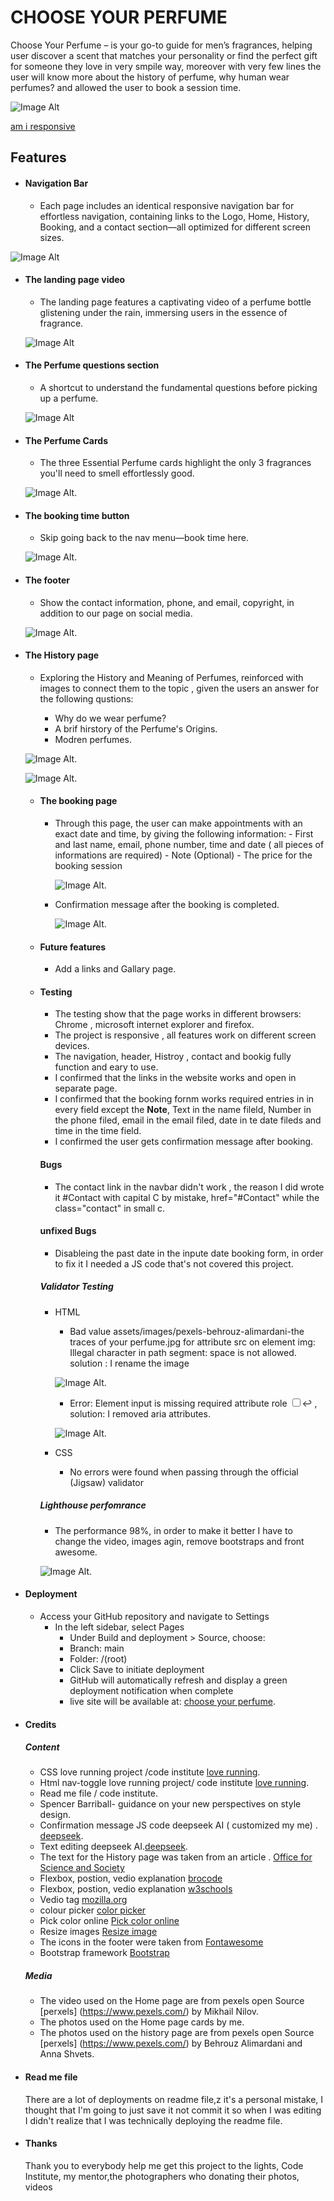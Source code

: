 ﻿# **CHOOSE YOUR PERFUME**

Choose Your Perfume –  is your go-to guide for men’s fragrances, helping user discover a scent that matches your personality or find the perfect gift for someone they love in very smpile way, moreover with very few lines the user will know more about the history of perfume, why human wear perfumes? and allowed the user to book a session time.

![Image Alt](https://github.com/omarazzawi/choose-your-perfume/blob/a211a5844aba909bc526fdedd4a4aa89cd423889/readmeShootscreenImages/amIResponsive.png)



 [am i responsive](https://ui.dev/amiresponsive?url=https://omarazzawi.github.io/choose-your-perfume/index.html)

## Features

 - #### Navigation Bar

   - Each page includes an identical responsive navigation bar for effortless navigation, containing links to the Logo, Home, History, Booking, and a contact section—all optimized for different screen sizes.

  ![Image Alt](https://github.com/omarazzawi/choose-your-perfume/blob/a211a5844aba909bc526fdedd4a4aa89cd423889/readmeShootscreenImages/navbar.png)



 - #### The landing page video

   - The landing page features a captivating video of a perfume bottle glistening under the rain, immersing users in the essence of fragrance.

    ![Image Alt](https://github.com/omarazzawi/choose-your-perfume/blob/a211a5844aba909bc526fdedd4a4aa89cd423889/readmeShootscreenImages/theLandingVedio.png)
  
   
 - #### The Perfume questions section

    - A shortcut to understand the fundamental questions before picking up a perfume.
  
    ![Image Alt](https://github.com/omarazzawi/choose-your-perfume/blob/a211a5844aba909bc526fdedd4a4aa89cd423889/readmeShootscreenImages/perfumeQustion.png)


 - #### The Perfume Cards
   
    - The three Essential Perfume cards highlight the only 3 fragrances you'll need to smell effortlessly good.
  
   ![Image Alt](https://github.com/omarazzawi/choose-your-perfume/blob/19a254cdf25d37a79adfa765b6f0e0d3a07fe67a/readmeShootscreenImages/perfumeCards.png).



 - #### The booking time button
   
    - Skip going back to the nav menu—book time here.
  
    ![Image Alt](https://github.com/omarazzawi/choose-your-perfume/blob/a211a5844aba909bc526fdedd4a4aa89cd423889/readmeShootscreenImages/bookingButton.png).

- #### The footer
   
    - Show the contact information, phone, and email, copyright, in addition to our page on social media.
  
    ![Image Alt](https://github.com/omarazzawi/choose-your-perfume/blob/a211a5844aba909bc526fdedd4a4aa89cd423889/readmeShootscreenImages/footer.png).

  
- #### The History page
   
    - Exploring the History and Meaning of Perfumes, reinforced with images to connect them to the topic , given the users an answer for the following qustions:
      
       - Why do we wear perfume?
       - A brif hirstory of the Perfume's Origins.
       - Modren perfumes.
      
        
     ![Image Alt](https://github.com/omarazzawi/choose-your-perfume/blob/a211a5844aba909bc526fdedd4a4aa89cd423889/readmeShootscreenImages/historyFirstImg.png).
 
      
     ![Image Alt](https://github.com/omarazzawi/choose-your-perfume/blob/19a254cdf25d37a79adfa765b6f0e0d3a07fe67a/readmeShootscreenImages/historySecondImg.png).

      

  
  - #### The booking page
   
    - Through this page, the user can make appointments with an exact date and time, by giving the following information:
           - First and last name, email, phone number, time and date ( all pieces of informations are required)
           - Note (Optional)
           - The price for the booking  session
      
       ![Image Alt](https://github.com/omarazzawi/choose-your-perfume/blob/19a254cdf25d37a79adfa765b6f0e0d3a07fe67a/readmeShootscreenImages/bookingPage.png).   

    - Confirmation message after the booking is completed.


       ![Image Alt](https://github.com/omarazzawi/choose-your-perfume/blob/998de07cc099cd6059fe5f9bcda21c04d7538633/readmeShootscreenImages/confirmMessage.png).        


   - ####  Future features
        - Add a links and Gallary page.
    

  - #### Testing
    - The testing show that the page works in different browsers: Chrome , microsoft internet explorer and firefox.
    - The project is responsive , all features work on different screen devices. 
    - The navigation, header, Histroy , contact and bookig fully function and eary to use.
    - I confirmed that the links in the website works and open in separate page.
    - I confirmed that the booking fornm works required entries in in every field except the **Note**, Text in the name fileld, Number in the phone filed, email in the email filed, date in te date fileds and time in the time field.
    - I confirmed the user gets confirmation message after booking.
 
    #### Bugs
    - The contact link in the navbar didn't work , the reason I did wrote it #Contact with capital C by mistake,  href="#Contact" while the class="contact" in small c.
  
 
    #### unfixed Bugs
    - Disableing the past date in the inpute date booking form, in order to fix it I needed a JS code that's not covered this project.
     

    ##### Validator Testing
      - HTML
          - Bad value assets/images/pexels-behrouz-alimardani-the traces of your perfume.jpg for attribute src on element img: Illegal character in path segment: space is not allowed.  solution : I rename the image

           ![Image Alt](https://github.com/omarazzawi/choose-your-perfume/blob/a211a5844aba909bc526fdedd4a4aa89cd423889/readmeShootscreenImages/error1.png).

          - Error: Element input is missing required attribute role <input type="checkbox" id="nav-toggle" name="nav-toggle" aria-expanded="false" aria-label="Toggle navigation">↩  , solution: I removed aria attributes.
   
           ![Image Alt](https://github.com/omarazzawi/choose-your-perfume/blob/a211a5844aba909bc526fdedd4a4aa89cd423889/readmeShootscreenImages/error2.png).           
    
      - CSS
         - No errors were found when passing through the official (Jigsaw) validator



     ##### Lighthouse perfomrance 
      - The performance  98%, in order to make it better I have to change the video, images agin, remove bootstraps and front awesome.
          

       ![Image Alt](https://github.com/omarazzawi/choose-your-perfume/blob/a211a5844aba909bc526fdedd4a4aa89cd423889/readmeShootscreenImages/lightHouse.png).

- #### Deployment

   - Access your GitHub repository and navigate to Settings 
     -  In the left sidebar, select Pages  
           -  Under Build and deployment > Source, choose:
           -  Branch: main
           -  Folder: /(root)
           -  Click Save to initiate deployment
           -  GitHub will automatically refresh and display a green deployment notification when complete
           - live site will be available at: [choose your perfume](https://omarazzawi.github.io/choose-your-perfume/).

- #### Credits
    ##### Content
     - CSS love running project /code institute [love running](https://github.com/Code-Institute-Solutions/love-running-v3/tree/main).
     - Html nav-toggle love running project/ code institute  [love running](https://github.com/Code-Institute-Solutions/love-running-v3/tree/main).
     - Read me file / code institute.
     - Spencer Barriball- guidance on your new perspectives on style design.
     - Confirmation message JS code deepseek AI ( customized my me) . [deepseek](https://www.deepseek.com/).
     - Text editing deepseek AI.[deepseek](https://www.deepseek.com/). 
     - The text for the History page was taken from an article . [Office for Science and Society](https://www.mcgill.ca/oss/article/history/story-perfume)
     - Flexbox, postion, vedio explanation [brocode](https://www.youtube.com/@BroCodez)
     - Flexbox, postion, vedio explanation [w3schools](https://www.w3schools.com/)
     - Vedio tag [mozilla.org](https://developer.mozilla.org/en-US/docs/Web/HTML/Reference/Elements/video)
     - colour picker [color picker](https://imagecolorpicker.com/)
     - Pick color online [Pick color online](https://pickcoloronline.com/)
     - Resize images [Resize image](https://imageresizer.com/)
     - The icons in the footer were taken from [Fontawesome](https://fontawesome.com/kits)
     - Bootstrap framework [Bootstrap ](https://getbootstrap.com/)
 
  

   ##### Media
    - The video used on the Home page are from pexels open Source [perxels] (https://www.pexels.com/) by Mikhail Nilov.
    - The photos used on the Home page cards by me.
    - The photos used on the history page are from pexels open Source [perxels] (https://www.pexels.com/) by Behrouz Alimardani   and Anna Shvets.

- #### Read me file

    There are  a lot of deployments on readme file,z it's a personal mistake, I thought that I'm going to just save it not commit it so when I was editing I didn't realize that I was technically deploying the readme file.

- #### Thanks

   Thank you to everybody help me get this project to the lights, Code Institute, my mentor,the photographers who donating their photos, videos

   
      
  
  
  
  
  
  
    
   
            
  


   


 

